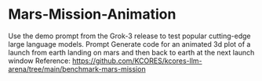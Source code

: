 # Mars-Mission-Animation
Use the demo prompt from the Grok-3 release to test popular cutting-edge large language models.
Prompt
Generate code for an animated 3d plot of a launch from earth landing on mars and then back to earth at the next launch window
Reference:
https://github.com/KCORES/kcores-llm-arena/tree/main/benchmark-mars-mission
